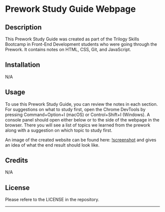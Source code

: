 # Prework Study Guide Webpage

## Description

This Prework Study Guide was created as part of the Trilogy Skills Bootcamp in Front-End Development students who were going through the Prework. It contains notes on HTML, CSS, Git, and JavaScript.

## Installation

N/A

## Usage

To use this Prework Study Guide, you can review the notes in each section. For suggestions on what to study first, open the Chrome DevTools by pressing Command+Option+I (macOS) or Control+Shift+I (Windows). A console panel should open either below or to the side of the webpage in the browser. There you will see a list of topics we learned from the prework along with a suggestion on which topic to study first.

An image of the created website can be found here: [!screenshot](assets/images/screenshot.png) and gives an idea of what the end result should look like.

## Credits

N/A

## License

Please refere to the LICENSE in the repository.

---
